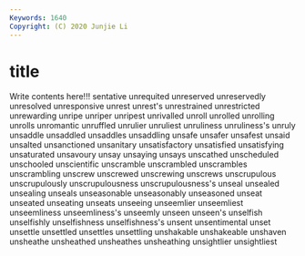 ```yaml
---
Keywords: 1640
Copyright: (C) 2020 Junjie Li
---
```


# title

Write contents here!!!
sentative
unrequited 
unreserved 
unreservedly 
unresolved 
unresponsive 
unrest 
unrest's 
unrestrained 
unrestricted 
unrewarding
unripe 
unriper 
unripest 
unrivalled 
unroll 
unrolled 
unrolling 
unrolls 
unromantic 
unruffled
unrulier 
unruliest 
unruliness 
unruliness's 
unruly 
unsaddle 
unsaddled 
unsaddles 
unsaddling 
unsafe
unsafer 
unsafest 
unsaid 
unsalted 
unsanctioned 
unsanitary 
unsatisfactory 
unsatisfied 
unsatisfying 
unsaturated
unsavoury 
unsay 
unsaying 
unsays 
unscathed 
unscheduled 
unschooled 
unscientific 
unscramble 
unscrambled
unscrambles 
unscrambling 
unscrew 
unscrewed 
unscrewing 
unscrews 
unscrupulous 
unscrupulously 
unscrupulousness 
unscrupulousness's
unseal 
unsealed 
unsealing 
unseals 
unseasonable 
unseasonably 
unseasoned 
unseat 
unseated 
unseating
unseats 
unseeing 
unseemlier 
unseemliest 
unseemliness 
unseemliness's 
unseemly 
unseen 
unseen's 
unselfish
unselfishly 
unselfishness 
unselfishness's 
unsent 
unsentimental 
unset 
unsettle 
unsettled 
unsettles 
unsettling
unshakable 
unshakeable 
unshaven 
unsheathe 
unsheathed 
unsheathes 
unsheathing 
unsightlier 
unsightliest 
